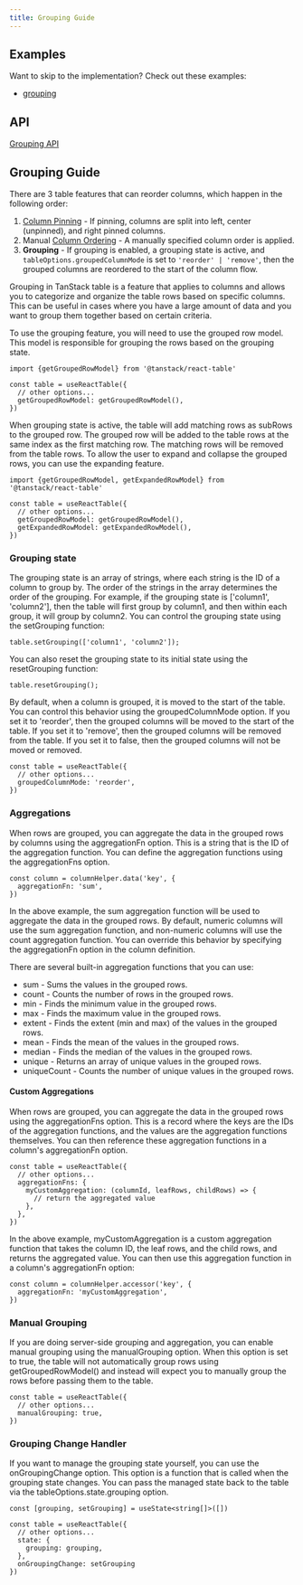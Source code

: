 ```yaml
---
title: Grouping Guide
---
```


## Examples

Want to skip to the implementation? Check out these examples:

- [grouping](../../framework/react/examples/grouping)

## API

[Grouping API](../../api/features/grouping)

## Grouping Guide

There are 3 table features that can reorder columns, which happen in the following order:

1. [Column Pinning](../column-pinning) - If pinning, columns are split into left, center (unpinned), and right pinned columns.
2. Manual [Column Ordering](../column-ordering) - A manually specified column order is applied.
3. **Grouping** - If grouping is enabled, a grouping state is active, and `tableOptions.groupedColumnMode` is set to `'reorder' | 'remove'`, then the grouped columns are reordered to the start of the column flow.

Grouping in TanStack table is a feature that applies to columns and allows you to categorize and organize the table rows based on specific columns. This can be useful in cases where you have a large amount of data and you want to group them together based on certain criteria.

To use the grouping feature, you will need to use the grouped row model. This model is responsible for grouping the rows based on the grouping state.

```tsx
import {getGroupedRowModel} from '@tanstack/react-table'

const table = useReactTable({
  // other options...
  getGroupedRowModel: getGroupedRowModel(),
})
```

When grouping state is active, the table will add matching rows as subRows to the grouped row. The grouped row will be added to the table rows at the same index as the first matching row. The matching rows will be removed from the table rows.
To allow the user to expand and collapse the grouped rows, you can use the expanding feature.

```tsx
import {getGroupedRowModel, getExpandedRowModel} from '@tanstack/react-table'

const table = useReactTable({
  // other options...
  getGroupedRowModel: getGroupedRowModel(),
  getExpandedRowModel: getExpandedRowModel(),
})
```

### Grouping state

The grouping state is an array of strings, where each string is the ID of a column to group by. The order of the strings in the array determines the order of the grouping. For example, if the grouping state is ['column1', 'column2'], then the table will first group by column1, and then within each group, it will group by column2. You can control the grouping state using the setGrouping function:

```tsx
table.setGrouping(['column1', 'column2']);
```

You can also reset the grouping state to its initial state using the resetGrouping function:

```tsx
table.resetGrouping();
```

By default, when a column is grouped, it is moved to the start of the table. You can control this behavior using the groupedColumnMode option. If you set it to 'reorder', then the grouped columns will be moved to the start of the table. If you set it to 'remove', then the grouped columns will be removed from the table. If you set it to false, then the grouped columns will not be moved or removed.

```tsx
const table = useReactTable({
  // other options...
  groupedColumnMode: 'reorder',
})
```

### Aggregations

When rows are grouped, you can aggregate the data in the grouped rows by columns using the aggregationFn option. This is a string that is the ID of the aggregation function. You can define the aggregation functions using the aggregationFns option.

```tsx
const column = columnHelper.data('key', {
  aggregationFn: 'sum',
})
```

In the above example, the sum aggregation function will be used to aggregate the data in the grouped rows.
By default, numeric columns will use the sum aggregation function, and non-numeric columns will use the count aggregation function. You can override this behavior by specifying the aggregationFn option in the column definition.

There are several built-in aggregation functions that you can use:

- sum - Sums the values in the grouped rows.
- count - Counts the number of rows in the grouped rows.
- min - Finds the minimum value in the grouped rows.
- max - Finds the maximum value in the grouped rows.
- extent - Finds the extent (min and max) of the values in the grouped rows.
- mean - Finds the mean of the values in the grouped rows.
- median - Finds the median of the values in the grouped rows.
- unique - Returns an array of unique values in the grouped rows.
- uniqueCount - Counts the number of unique values in the grouped rows.

#### Custom Aggregations

When rows are grouped, you can aggregate the data in the grouped rows using the aggregationFns option. This is a record where the keys are the IDs of the aggregation functions, and the values are the aggregation functions themselves. You can then reference these aggregation functions in a column's aggregationFn option.

```tsx
const table = useReactTable({
  // other options...
  aggregationFns: {
    myCustomAggregation: (columnId, leafRows, childRows) => {
      // return the aggregated value
    },
  },
})
```

In the above example, myCustomAggregation is a custom aggregation function that takes the column ID, the leaf rows, and the child rows, and returns the aggregated value. You can then use this aggregation function in a column's aggregationFn option:

```tsx
const column = columnHelper.accessor('key', {
  aggregationFn: 'myCustomAggregation',
})
```

### Manual Grouping

If you are doing server-side grouping and aggregation, you can enable manual grouping using the manualGrouping option. When this option is set to true, the table will not automatically group rows using getGroupedRowModel() and instead will expect you to manually group the rows before passing them to the table.

```tsx
const table = useReactTable({
  // other options...
  manualGrouping: true,
})
```

### Grouping Change Handler

If you want to manage the grouping state yourself, you can use the onGroupingChange option. This option is a function that is called when the grouping state changes. You can pass the managed state back to the table via the tableOptions.state.grouping option.

```tsx
const [grouping, setGrouping] = useState<string[]>([])

const table = useReactTable({
  // other options...
  state: {
    grouping: grouping,
  },
  onGroupingChange: setGrouping
})
```
